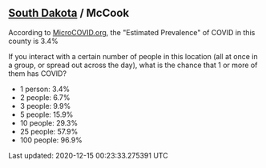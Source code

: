 
## [South Dakota](/united-states/south-dakota) / McCook

According to [MicroCOVID.org](http://microcovid.org),
the "Estimated Prevalence" of COVID in this county is 3.4%

If you interact with a certain number of people in this location
(all at once in a group, or spread out across the day), what is the chance that
1 or more of them has COVID?

- 1 person: 3.4%
- 2 people: 6.7%
- 3 people: 9.9%
- 5 people: 15.9%
- 10 people: 29.3%
- 25 people: 57.9%
- 100 people: 96.9%

Last updated: 2020-12-15 00:23:33.275391 UTC
